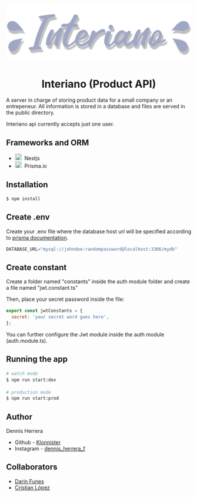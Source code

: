 <div align="center">
  <img src="./public/interiano-logo-shadowed.svg"/>
</div>

<h1 align="center">Interiano (Product API)</h1>

A server in charge of storing product data for a small company or an entrepeneur. All information is stored in a database and files are served in the public directory.

Interiano api currently accepts just one user.

## Frameworks and ORM

- <img src="https://upload.wikimedia.org/wikipedia/commons/a/a8/NestJS.svg" width="18" height="18"> &nbsp;Nestjs
- <img src="https://i.pinimg.com/originals/39/b2/e4/39b2e4ad77c23a2c11e5950a7dfa2aec.png" width="18" height="18"> &nbsp;Prisma.io


## Installation

```bash
$ npm install
```

## Create .env 

Create your .env file where the database host url will be specified according to [prisma documentation](https://www.prisma.io/docs/getting-started/setup-prisma/start-from-scratch/relational-databases/connect-your-database-typescript-mysql).

```js
DATABASE_URL="mysql://johndoe:randompassword@localhost:3306/mydb"
```

## Create constant

Create a folder named "constants" inside the auth module folder and create a file named "jwt.constant.ts"

Then, place your secret password inside the file:

```js
export const jwtConstants = {
  secret: 'your secret word goes here',
};
```

You can further configure the Jwt module inside the auth module (auth.module.ts). 


## Running the app

```bash
# watch mode
$ npm run start:dev

# production mode
$ npm run start:prod
```

## Author

Dennis Herrera

- Github - [Klonnister](https://github.com/klonnister)
- Instagram - [dennis_herrera_f](https://www.instagram.com/dennis_herrera_f/)

## Collaborators

- [Darin Funes](https://github.com/DarinFunes)
- [Cristian López](https://github.com/CristianBlake)